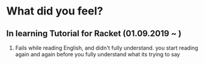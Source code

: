 # What did you feel?

## In learning Tutorial for Racket (01.09.2019 ~ )

1. Fails while reading English, and didn't fully understand. you start reading again and again before you fully understand what its trying to say

